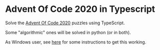 # Advent Of Code 2020 in Typescript

Solve the
[Advent Of Code 2020](https://adventofcode.com/2020)
puzzles using TypeScript.

Some "algorithmic" ones will be solved in python (or in both).

As Windows user, see
[here](Readme_windows_users.md)
for some instructions to get this working.